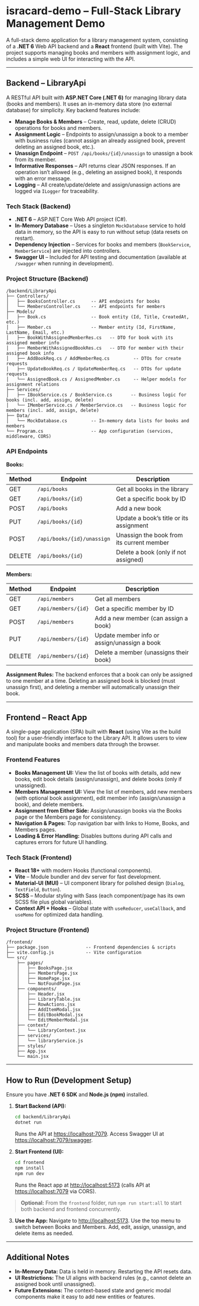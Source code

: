 # isracard-demo – Full-Stack Library Management Demo

A full-stack demo application for a library management system, consisting of a **.NET 6** Web API backend and a **React** frontend (built with Vite). The project supports managing books and members with assignment logic, and includes a simple web UI for interacting with the API.

---

## Backend – LibraryApi

A RESTful API built with **ASP.NET Core (.NET 6)** for managing library data (books and members). It uses an in-memory data store (no external database) for simplicity. Key backend features include:

- **Manage Books & Members** – Create, read, update, delete (CRUD) operations for books and members.
- **Assignment Logic** – Endpoints to assign/unassign a book to a member with business rules (cannot assign an already assigned book, prevent deleting an assigned book, etc.).
- **Unassign Endpoint** – `POST /api/books/{id}/unassign` to unassign a book from its member.
- **Informative Responses** – API returns clear JSON responses. If an operation isn’t allowed (e.g., deleting an assigned book), it responds with an error message.
- **Logging** – All create/update/delete and assign/unassign actions are logged via `ILogger` for traceability.

### Tech Stack (Backend)

- **.NET 6** – ASP.NET Core Web API project (C#).
- **In-Memory Database** – Uses a singleton `MockDatabase` service to hold data in memory, so the API is easy to run without setup (data resets on restart).
- **Dependency Injection** – Services for books and members (`BookService`, `MemberService`) are injected into controllers.
- **Swagger UI** – Included for API testing and documentation (available at `/swagger` when running in development).

### Project Structure (Backend)

```
/backend/LibraryApi
├── Controllers/
│   ├── BooksController.cs      -- API endpoints for books
│   └── MembersController.cs    -- API endpoints for members
├── Models/
│   ├── Book.cs                 -- Book entity (Id, Title, CreatedAt, etc.)
│   ├── Member.cs               -- Member entity (Id, FirstName, LastName, Email, etc.)
│   ├── BookWithAssignedMemberRes.cs   -- DTO for book with its assigned member info
│   ├── MemberWithAssignedBookRes.cs   -- DTO for member with their assigned book info
│   ├── AddBookReq.cs / AddMemberReq.cs         -- DTOs for create requests
│   ├── UpdateBookReq.cs / UpdateMemberReq.cs   -- DTOs for update requests
│   └── AssignedBook.cs / AssignedMember.cs     -- Helper models for assignment relations
├── Services/
│   ├── IBookService.cs / BookService.cs       -- Business logic for books (incl. add, assign, delete)
│   └── IMemberService.cs / MemberService.cs   -- Business logic for members (incl. add, assign, delete)
├── Data/
│   └── MockDatabase.cs         -- In-memory data lists for books and members
└── Program.cs                  -- App configuration (services, middleware, CORS)
```

### API Endpoints

**Books:**

| Method | Endpoint                   | Description                               |
| ------ | -------------------------- | ----------------------------------------- |
| GET    | `/api/books`               | Get all books in the library              |
| GET    | `/api/books/{id}`          | Get a specific book by ID                 |
| POST   | `/api/books`               | Add a new book                            |
| PUT    | `/api/books/{id}`          | Update a book’s title or its assignment   |
| POST   | `/api/books/{id}/unassign` | Unassign the book from its current member |
| DELETE | `/api/books/{id}`          | Delete a book (only if not assigned)      |

**Members:**

| Method | Endpoint            | Description                                  |
| ------ | ------------------- | -------------------------------------------- |
| GET    | `/api/members`      | Get all members                              |
| GET    | `/api/members/{id}` | Get a specific member by ID                  |
| POST   | `/api/members`      | Add a new member (can assign a book)         |
| PUT    | `/api/members/{id}` | Update member info or assign/unassign a book |
| DELETE | `/api/members/{id}` | Delete a member (unassigns their book)       |

**Assignment Rules:** The backend enforces that a book can only be assigned to one member at a time. Deleting an assigned book is blocked (must unassign first), and deleting a member will automatically unassign their book.

---

## Frontend – React App

A single-page application (SPA) built with **React** (using Vite as the build tool) for a user-friendly interface to the Library API. It allows users to view and manipulate books and members data through the browser.

### Frontend Features

- **Books Management UI:** View the list of books with details, add new books, edit book details (assign/unassign), and delete books (only if unassigned).
- **Members Management UI:** View the list of members, add new members (with optional book assignment), edit member info (assign/unassign a book), and delete members.
- **Assignment from Either Side:** Assign/unassign books via the Books page or the Members page for consistency.
- **Navigation & Pages:** Top navigation bar with links to Home, Books, and Members pages.
- **Loading & Error Handling:** Disables buttons during API calls and captures errors for future UI handling.

### Tech Stack (Frontend)

- **React 18+** with modern Hooks (functional components).
- **Vite** – Module bundler and dev server for fast development.
- **Material-UI (MUI)** – UI component library for polished design (`Dialog`, `TextField`, `Button`).
- **SCSS** – Modular styling with Sass (each component/page has its own SCSS file plus global variables).
- **Context API + Hooks** – Global state with `useReducer`, `useCallback`, and `useMemo` for optimized data handling.

### Project Structure (Frontend)

```
/frontend/
├── package.json              -- Frontend dependencies & scripts
├── vite.config.js            -- Vite configuration
└── src/
    ├── pages/
    │   ├── BooksPage.jsx
    │   ├── MembersPage.jsx
    │   ├── HomePage.jsx
    │   └── NotFoundPage.jsx
    ├── components/
    │   ├── Header.jsx
    │   ├── LibraryTable.jsx
    │   ├── RowActions.jsx
    │   ├── AddItemModal.jsx
    │   ├── EditBookModal.jsx
    │   └── EditMemberModal.jsx
    ├── context/
    │   └── LibraryContext.jsx
    ├── services/
    │   └── libraryService.js
    ├── styles/
    ├── App.jsx
    └── main.jsx
```

---

## How to Run (Development Setup)

Ensure you have **.NET 6 SDK** and **Node.js (npm)** installed.

1. **Start Backend (API):**

   ```bash
   cd backend/LibraryApi
   dotnet run
   ```

   Runs the API at [https://localhost:7079](https://localhost:7079). Access Swagger UI at [https://localhost:7079/swagger](https://localhost:7079/swagger).

2. **Start Frontend (UI):**

   ```bash
   cd frontend
   npm install
   npm run dev
   ```

   Runs the React app at [http://localhost:5173](http://localhost:5173) (calls API at [https://localhost:7079](https://localhost:7079) via CORS).

> **Optional:** From the `frontend` folder, run `npm run start:all` to start both backend and frontend concurrently.

3. **Use the App:** Navigate to [http://localhost:5173](http://localhost:5173). Use the top menu to switch between Books and Members. Add, edit, assign, unassign, and delete items as needed.

---

## Additional Notes

- **In-Memory Data:** Data is held in memory. Restarting the API resets data.
- **UI Restrictions:** The UI aligns with backend rules (e.g., cannot delete an assigned book until unassigned).
- **Future Extensions:** The context-based state and generic modal components make it easy to add new entities or features.
